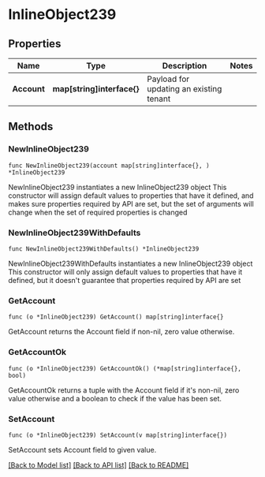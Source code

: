 # InlineObject239

## Properties

Name | Type | Description | Notes
------------ | ------------- | ------------- | -------------
**Account** | **map[string]interface{}** | Payload for updating an existing tenant | 

## Methods

### NewInlineObject239

`func NewInlineObject239(account map[string]interface{}, ) *InlineObject239`

NewInlineObject239 instantiates a new InlineObject239 object
This constructor will assign default values to properties that have it defined,
and makes sure properties required by API are set, but the set of arguments
will change when the set of required properties is changed

### NewInlineObject239WithDefaults

`func NewInlineObject239WithDefaults() *InlineObject239`

NewInlineObject239WithDefaults instantiates a new InlineObject239 object
This constructor will only assign default values to properties that have it defined,
but it doesn't guarantee that properties required by API are set

### GetAccount

`func (o *InlineObject239) GetAccount() map[string]interface{}`

GetAccount returns the Account field if non-nil, zero value otherwise.

### GetAccountOk

`func (o *InlineObject239) GetAccountOk() (*map[string]interface{}, bool)`

GetAccountOk returns a tuple with the Account field if it's non-nil, zero value otherwise
and a boolean to check if the value has been set.

### SetAccount

`func (o *InlineObject239) SetAccount(v map[string]interface{})`

SetAccount sets Account field to given value.



[[Back to Model list]](../README.md#documentation-for-models) [[Back to API list]](../README.md#documentation-for-api-endpoints) [[Back to README]](../README.md)


